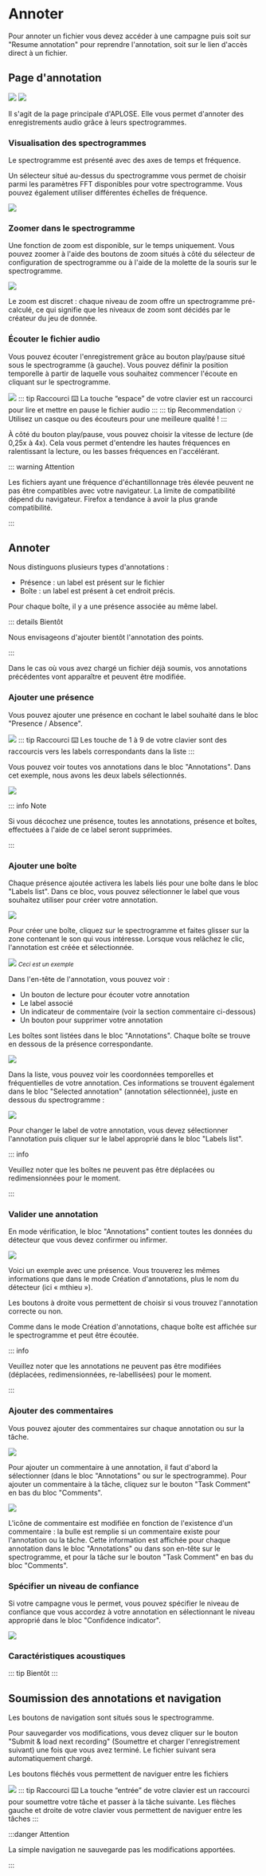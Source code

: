 # Annoter

Pour annoter un fichier vous devez accéder à une campagne puis soit sur "Resume annotation" pour reprendre l'annotation,
soit sur le lien d'accès direct à un fichier.

## Page d'annotation

![](/annotator/create-1.png)
![](/annotator/create-2.png)

Il s'agit de la page principale d'APLOSE. Elle vous permet d'annoter des enregistrements audio grâce à leurs
spectrogrammes.

### Visualisation des spectrogrammes

Le spectrogramme est présenté avec des axes de temps et fréquence.

Un sélecteur situé au-dessus du spectrogramme vous permet de choisir parmi les paramètres FFT disponibles pour votre
spectrogramme. Vous pouvez également utiliser différentes échelles de fréquence.

![](/annotator/spectro-config.png)

<!--@include: ../parts/frequency-scales.md-->

### Zoomer dans le spectrogramme

Une fonction de zoom est disponible, sur le temps uniquement. Vous pouvez zoomer à l'aide des boutons de zoom situés à
côté du sélecteur de configuration de spectrogramme ou à l'aide de la molette de la souris sur le spectrogramme.

![](/annotator/zoom.png)

Le zoom est discret : chaque niveau de zoom offre un spectrogramme pré-calculé, ce qui signifie que les niveaux de zoom
sont décidés par le créateur du jeu de donnée.

### Écouter le fichier audio

Vous pouvez écouter l'enregistrement grâce au bouton play/pause situé sous le spectrogramme (à gauche). Vous pouvez
définir la position temporelle à partir de laquelle vous souhaitez commencer l'écoute en cliquant sur le spectrogramme.

![](/annotator/audio.png)
::: tip Raccourci :keyboard:
La touche “espace” de votre clavier est un raccourci pour lire et mettre en pause le fichier audio
:::
::: tip Recommendation :bulb:
Utilisez un casque ou des écouteurs pour une meilleure qualité !
:::

À côté du bouton play/pause, vous pouvez choisir la vitesse de lecture (de 0,25x à 4x). Cela vous permet
d'entendre les hautes fréquences en ralentissant la lecture, ou les basses fréquences en l'accélérant.

::: warning Attention

Les fichiers ayant une fréquence d'échantillonnage très élevée peuvent ne pas être compatibles avec votre navigateur.
La limite de compatibilité dépend du navigateur.
Firefox a tendance à avoir la plus grande compatibilité.

:::

## Annoter

Nous distinguons plusieurs types d'annotations :

- Présence : un label est présent sur le fichier
- Boîte : un label est présent à cet endroit précis.

Pour chaque boîte, il y a une présence associée au même label.

::: details Bientôt

Nous envisageons d'ajouter bientôt l'annotation des points.

:::

Dans le cas où vous avez chargé un fichier déjà soumis, vos annotations précédentes vont apparaître et peuvent être
modifiée.

### Ajouter une présence

Vous pouvez ajouter une présence en cochant le label souhaité dans le bloc "Presence / Absence".

![](/annotator/weak.png)
::: tip Raccourci :keyboard:
Les touche de 1 à 9 de votre clavier sont des raccourcis vers les labels correspondants dans la liste
:::

Vous pouvez voir toutes vos annotations dans le bloc "Annotations". Dans cet exemple, nous avons les deux labels
sélectionnés.

![](/annotator/weak-list.png)

::: info Note

Si vous décochez une présence, toutes les annotations, présence et boîtes, effectuées à l'aide de ce label seront
supprimées.

:::

### Ajouter une boîte

Chaque présence ajoutée activera les labels liés pour une boîte dans le bloc "Labels list".
Dans ce bloc, vous pouvez sélectionner le label que vous souhaitez utiliser pour créer votre annotation.

![](/annotator/strong.png)

Pour créer une boîte, cliquez sur le spectrogramme et faites glisser sur la zone contenant le son qui vous intéresse.
Lorsque vous relâchez le clic, l'annotation est créée et sélectionnée.

![](/annotator/box.png)
<small>_Ceci est un exemple_</small>

Dans l'en-tête de l'annotation, vous pouvez voir :

- Un bouton de lecture pour écouter votre annotation
- Le label associé
- Un indicateur de commentaire (voir la section commentaire ci-dessous)
- Un bouton pour supprimer votre annotation

Les boîtes sont listées dans le bloc "Annotations".
Chaque boîte se trouve en dessous de la présence correspondante.

![](/annotator/strong-list.png)

Dans la liste, vous pouvez voir les coordonnées temporelles et fréquentielles de votre annotation.
Ces informations se trouvent également dans le bloc "Selected annotation" (annotation sélectionnée), juste en dessous du
spectrogramme :

![](/annotator/selected-strong.png)

Pour changer le label de votre annotation, vous devez sélectionner l'annotation puis cliquer sur le label approprié dans
le bloc "Labels list".

::: info

Veuillez noter que les boîtes ne peuvent pas être déplacées ou redimensionnées pour le moment.

:::

### Valider une annotation

En mode vérification, le bloc "Annotations" contient toutes les données du détecteur que vous devez confirmer ou
infirmer.

![](/annotator/check-list.png)

Voici un exemple avec une présence.
Vous trouverez les mêmes informations que dans le mode Création d'annotations, plus le nom du détecteur (ici «
mthieu »).

Les boutons à droite vous permettent de choisir si vous trouvez l'annotation correcte ou non.

Comme dans le mode Création d'annotations, chaque boîte est affichée sur le spectrogramme et peut être écoutée.

::: info

Veuillez noter que les annotations ne peuvent pas être modifiées (déplacées, redimensionnées, re-labellisées) pour le
moment.

:::

### Ajouter des commentaires

Vous pouvez ajouter des commentaires sur chaque annotation ou sur la tâche.

![](/annotator/comment-bloc.png)

Pour ajouter un commentaire à une annotation, il faut d'abord la sélectionner (dans le bloc "Annotations" ou sur le
spectrogramme).
Pour ajouter un commentaire à la tâche, cliquez sur le bouton "Task Comment" en bas du bloc "Comments".

![](/annotator/comment-indicators.png)

L'icône de commentaire est modifiée en fonction de l'existence d'un commentaire : la bulle est remplie si un commentaire
existe pour l'annotation ou la tâche. Cette information est affichée pour chaque annotation dans le
bloc "Annotations" ou dans son en-tête sur le spectrogramme, et pour la tâche sur le bouton "Task Comment" en bas du
bloc "Comments".

### Spécifier un niveau de confiance

Si votre campagne vous le permet, vous pouvez spécifier le niveau de confiance que vous accordez à votre annotation en
sélectionnant le niveau approprié dans le bloc "Confidence indicator".

![](/annotator/confidence.png)

### Caractéristiques acoustiques

::: tip Bientôt
:::

## Soumission des annotations et navigation

Les boutons de navigation sont situés sous le spectrogramme.

Pour sauvegarder vos modifications, vous devez cliquer sur le bouton "Submit & load next recording" (Soumettre et
charger l'enregistrement suivant) une fois que vous avez terminé.
Le fichier suivant sera automatiquement chargé.

Les boutons fléchés vous permettent de naviguer entre les fichiers

![](/annotator/submit.png)
::: tip Raccourci :keyboard:
La touche “entrée” de votre clavier est un raccourci pour soumettre votre tâche et passer à la tâche suivante. Les
flèches gauche et droite de votre clavier vous permettent de naviguer entre les tâches
:::

:::danger Attention

La simple navigation ne sauvegarde pas les modifications apportées.

:::